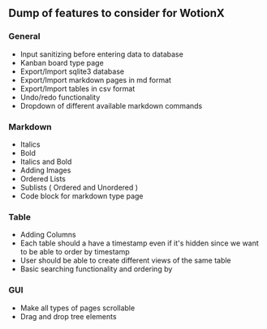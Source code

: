 ## Dump of features to consider for WotionX
### General
- Input sanitizing before entering data to database
- Kanban board type page
- Export/Import sqlite3 database
- Export/Import markdown pages in md format
- Export/Import tables in csv format
- Undo/redo functionality
- Dropdown of different available markdown commands

### Markdown
- Italics
- Bold
- Italics and Bold
- Adding Images
- Ordered Lists
- Sublists ( Ordered and Unordered )
- Code block for markdown type page

### Table
- Adding Columns
- Each table should a have a timestamp even if it's hidden since we want to be able to order by timestamp
- User should be able to create different views of the same table
- Basic searching functionality and ordering by

### GUI
- Make all types of pages scrollable
- Drag and drop tree elements